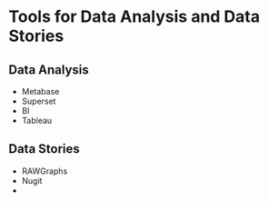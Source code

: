 # Tools for Data Analysis and Data Stories

## Data Analysis

- Metabase
- Superset
- BI
- Tableau


## Data Stories

- RAWGraphs
- Nugit
- 
